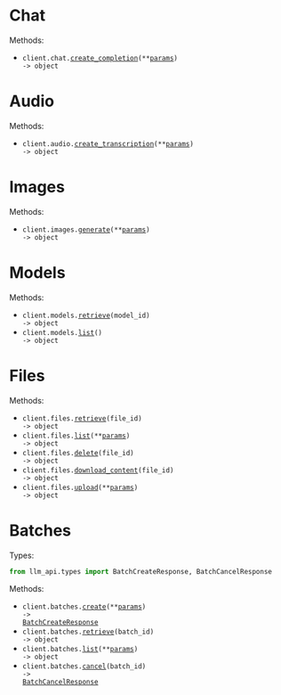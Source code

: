 # Chat

Methods:

- <code title="post /chat/completions">client.chat.<a href="./src/llm_api/resources/chat.py">create_completion</a>(\*\*<a href="src/llm_api/types/chat_create_completion_params.py">params</a>) -> object</code>

# Audio

Methods:

- <code title="post /audio/transcriptions">client.audio.<a href="./src/llm_api/resources/audio.py">create_transcription</a>(\*\*<a href="src/llm_api/types/audio_create_transcription_params.py">params</a>) -> object</code>

# Images

Methods:

- <code title="post /images/generations">client.images.<a href="./src/llm_api/resources/images.py">generate</a>(\*\*<a href="src/llm_api/types/image_generate_params.py">params</a>) -> object</code>

# Models

Methods:

- <code title="get /models/{model_id}">client.models.<a href="./src/llm_api/resources/models.py">retrieve</a>(model_id) -> object</code>
- <code title="get /models">client.models.<a href="./src/llm_api/resources/models.py">list</a>() -> object</code>

# Files

Methods:

- <code title="get /files/{file_id}">client.files.<a href="./src/llm_api/resources/files.py">retrieve</a>(file_id) -> object</code>
- <code title="get /files">client.files.<a href="./src/llm_api/resources/files.py">list</a>(\*\*<a href="src/llm_api/types/file_list_params.py">params</a>) -> object</code>
- <code title="delete /files/{file_id}">client.files.<a href="./src/llm_api/resources/files.py">delete</a>(file_id) -> object</code>
- <code title="get /files/{file_id}/content">client.files.<a href="./src/llm_api/resources/files.py">download_content</a>(file_id) -> object</code>
- <code title="post /files">client.files.<a href="./src/llm_api/resources/files.py">upload</a>(\*\*<a href="src/llm_api/types/file_upload_params.py">params</a>) -> object</code>

# Batches

Types:

```python
from llm_api.types import BatchCreateResponse, BatchCancelResponse
```

Methods:

- <code title="post /batches">client.batches.<a href="./src/llm_api/resources/batches.py">create</a>(\*\*<a href="src/llm_api/types/batch_create_params.py">params</a>) -> <a href="./src/llm_api/types/batch_create_response.py">BatchCreateResponse</a></code>
- <code title="get /batches/{batch_id}">client.batches.<a href="./src/llm_api/resources/batches.py">retrieve</a>(batch_id) -> object</code>
- <code title="get /batches">client.batches.<a href="./src/llm_api/resources/batches.py">list</a>(\*\*<a href="src/llm_api/types/batch_list_params.py">params</a>) -> object</code>
- <code title="post /batches/{batch_id}/cancel">client.batches.<a href="./src/llm_api/resources/batches.py">cancel</a>(batch_id) -> <a href="./src/llm_api/types/batch_cancel_response.py">BatchCancelResponse</a></code>
